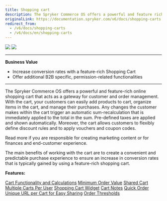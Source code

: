 ```yaml
---
title: Shopping cart
description: The Spryker Commerce OS offers a powerful and feature rich online shopping cart that acts as a gateway for customer and order management.
originalLink: https://documentation.spryker.com/v6/docs/shopping-carts
redirect_from:
  - /v6/docs/shopping-carts
  - /v6/docs/en/shopping-carts
---
```


<div class='feature-text'>
    <div class='feature-images'>
    <img class="light-mode" src="https://spryker.s3.eu-central-1.amazonaws.com/docs/Document+360/Capabilities+icons/light/cart.svg"/>
    <img class="dark-mode" src="https://spryker.s3.eu-central-1.amazonaws.com/docs/Document+360/Capabilities+icons/dark/cart.svg"/>
    </div>
    <div class="feature-text-wrap">

***
**Business Value**
* Increase conversion rates with a feature-rich Shopping Cart
* Offer additional B2B specific, permission-related functionalities
***

The Spryker Commerce OS offers a powerful and feature-rich online shopping cart that acts as a gateway for customer and order management. With the cart, your customers can easily add products to cart, organize items in the cart, and manage their purchases. Any changes the customer makes within the cart trigger an automatic sum-recalculation that is immediately applied to the total in the sum. Pre-defined taxes are applied and shown automatically. Moreover, the cart allows customers to flexibly define discount rules and to apply vouchers and coupon codes.

Read more if you are responsible for creating marketing content or for finances and end-customer experience.

The main benefits of working with the cart are to create a convenient and predictable purchase experience to ensure an increase in conversion rates that is typically gained by using a feature-rich shopping cart.
</div>
</div>

**Features:**
<div>
<a class="feature-link" href="https://documentation.spryker.com/docs/cart-functionality-calculations">Cart Functionality and Calculations</a>   
<a class="feature-link" href="https://documentation.spryker.com/docs/minimum-order-value-201903">Minimum Order Value</a>   
<a class="feature-link" href="https://documentation.spryker.com/docs/shared-cart">Shared Cart</a>   
<a class="feature-link" href="https://documentation.spryker.com/docs/multiple-cart-per-user">Multiple Carts Per User</a>   
    <a class="feature-link" href="https://documentation.spryker.com/docs/cart-widget">Shopping Cart Widget</a>  
    <a class="feature-link" href="https://documentation.spryker.com/docs/cart-notes">Cart Notes</a>  
    <a class="feature-link" href="https://documentation.spryker.com/docs/quick-order-201903">Quick Order</a>
<a class="feature-link" href="https://documentation.spryker.com/docs/unique-url-per-cart-for-easy-sharing-201907">Unique URL per Cart for Easy Sharing</a>  
    <a class="feature-link" href="https://documentation.spryker.com/docs/order-thresholds">Order Thresholds</a>  
    </div>
